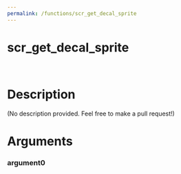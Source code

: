 ```yaml
---
permalink: /functions/scr_get_decal_sprite
---
```

# scr_get_decal_sprite  
&nbsp;  
# Description  
(No description provided. Feel free to make a pull request!) 
&nbsp;  
# Arguments
### argument0

&nbsp;    


